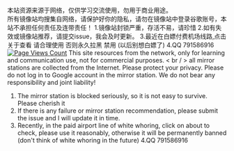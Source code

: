 本站资源来源于网络，仅供学习交流使用，勿用于商业用途。<br/>所有镜像站均搜集自网络，请保护好你的隐私，请勿在镜像站中登录谷歌账号，本站不承担任何责任及连带责任！
		1.镜像站封锁严重，存活不易，请珍惜
		2.如有失效或镜像站推荐，请提交issue，我会及时更新。
		3.最近在白嫖付费机场线路,点击关于查看 请合理使用 否则永久拉黑 禁用 (以后别想白嫖了)
		4.QQ 791586916 
[![Page Views Count](https://badges.toozhao.com/badges/01F0YSGVZCGSDYX9RAEE2PMGBY/green.svg)](https://badges.toozhao.com/stats/01F0YSGVZCGSDYX9RAEE2PMGBY "Get your own page views count badge on badges.toozhao.com")
This site resources from the network, only for learning and communication use, not for commercial purposes. < br / > all mirror stations are collected from the Internet. Please protect your privacy. Please do not log in to Google account in the mirror station. We do not bear any responsibility and joint liability!
1. The mirror station is blocked seriously, so it is not easy to survive. Please cherish it
2. If there is any failure or mirror station recommendation, please submit the issue and I will update it in time.
3. Recently, in the paid airport line of white whoring, click on about to check, please use it reasonably, otherwise it will be permanently banned (don't think of white whoring in the future)
4.QQ 791586916
